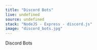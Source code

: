 ```yaml
---
title: "Discord Bots"
live: undefined
source: undefined
stack: "NodeJS - Express - discord.js"
image: "discord_bots.jpg"
---
```


Discord Bots
